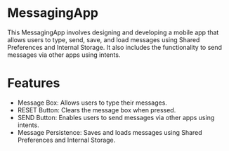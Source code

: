 # MessagingApp
This MessagingApp involves designing and developing a mobile app that allows users to type, send, save, and load messages using Shared Preferences and Internal Storage. It also includes the functionality to send messages via other apps using intents.


# Features
- Message Box: Allows users to type their messages.
- RESET Button: Clears the message box when pressed.
- SEND Button: Enables users to send messages via other apps using intents.
- Message Persistence: Saves and loads messages using Shared Preferences and Internal Storage.
